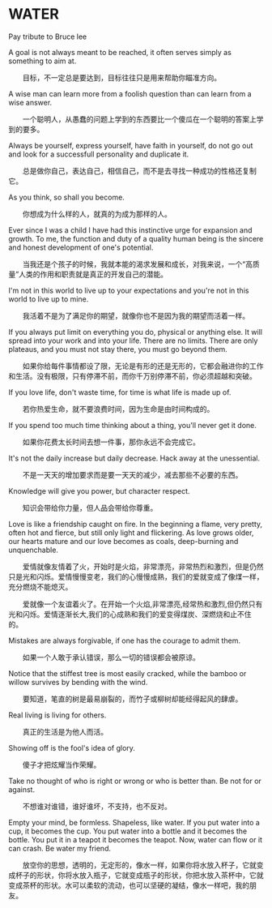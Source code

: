 # WATER
Pay tribute to Bruce lee

A goal is not always meant to be reached, it often serves simply as something to aim at. 

　　目标，不一定总是要达到，目标往往只是用来帮助你瞄准方向。 

A wise man can learn more from a foolish question than can learn from a wise answer. 

　　一个聪明人，从愚蠢的问题上学到的东西要比一个傻瓜在一个聪明的答案上学到的要多。 

Always be yourself, express yourself, have faith in yourself, do not go out and look for a successfull personality and duplicate it. 

　　总是做你自己，表达自己，相信自己，而不是去寻找一种成功的性格还复制它。 

As you think, so shall you become. 

　　你想成为什么样的人，就真的为成为那样的人。 

Ever since I was a child I have had this instinctive urge for expansion and growth. To me, the function and duty of a quality human being is the sincere and honest development of one's potential. 

　　当我还是个孩子的时候，我就本能的渴求发展和成长，对我来说，一个“高质量”人类的作用和职责就是真正的开发自己的潜能。 

I'm not in this world to live up to your expectations and you're not in this world to live up to mine. 

　　我活着不是为了满足你的期望，就像你也不是因为我的期望而活着一样。 

If you always put limit on everything you do, physical or anything else. It will spread into your work and into your life. There are no limits. There are only plateaus, and you must not stay there, you must go beyond them. 

　　如果你给每件事情都设了限，无论是有形的还是无形的，它都会融进你的工作和生活。没有极限，只有停滞不前，而你千万别停滞不前，你必须超越和突破。 

If you love life, don't waste time, for time is what life is made up of. 

　　若你热爱生命，就不要浪费时间，因为生命是由时间构成的。 

If you spend too much time thinking about a thing, you'll never get it done. 

　　如果你花费太长时间去想一件事，那你永远不会完成它。 

It's not the daily increase but daily decrease. Hack away at the unessential. 

　　不是一天天的增加要求而是要一天天的减少，减去那些不必要的东西。 

Knowledge will give you power, but character respect. 

　　知识会带给你力量，但人品会带给你尊重。 

Love is like a friendship caught on fire. In the beginning a flame, very pretty, often hot and fierce, but still only light and flickering. As love grows older, our hearts mature and our love becomes as coals, deep-burning and unquenchable. 

　　爱情就像友情着了火，开始时是火焰，非常漂亮，非常热烈和激烈，但是仍然只是光和闪烁。爱情慢慢变老，我们的心慢慢成熟，我们的爱就变成了像煤一样，充分燃烧不能熄灭。 

　　爱就像一个友谊着火了。在开始一个火焰,非常漂亮,经常热和激烈,但仍然只有光和闪烁。爱情逐渐长大,我们的心成熟和我们的爱变得煤炭、深燃烧和止不住的。 

Mistakes are always forgivable, if one has the courage to admit them. 

　　如果一个人敢于承认错误，那么一切的错误都会被原谅。 

Notice that the stiffest tree is most easily cracked, while the bamboo or willow survives by bending with the wind. 

　　要知道，笔直的树是最易崩裂的，而竹子或柳树却能经得起风的肆虐。 

Real living is living for others. 

　　真正的生活是为他人而活。 

Showing off is the fool's idea of glory. 

　　傻子才把炫耀当作荣耀。 

Take no thought of who is right or wrong or who is better than. Be not for or against. 

　　不想谁对谁错，谁好谁坏，不支持，也不反对。 

Empty your mind, be formless. Shapeless, like water. If you put water into a cup, it becomes the cup. You put water into a bottle and it becomes the bottle. You put it in a teapot it becomes the teapot. Now, water can flow or it can crash. Be water my friend. 

　　放空你的思想，透明的，无定形的，像水一样，如果你将水放入杯子，它就变成杯子的形状，你将水放入瓶子，它就变成瓶子的形状，你把水放入茶杯中，它就变成茶杯的形状。水可以柔软的流动，也可以坚硬的凝结，像水一样吧，我的朋友。
